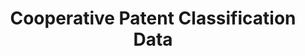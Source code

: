 ---
bigquery: https://console.cloud.google.com/bigquery?p=patents-public-data&d=cpc&page=dataset
citation: '“Cooperative Patent Classification” by the EPO and USPTO, for public use. '
contributors: EPO, USPTO
cost: None
description: Cooperative Patent Classification Data contains the scheme and definitions
  of the Cooperative Patent Classification system for classifying patent documents.
  The CPC is the result of a partnership between the EPO and the USPTO in their joint
  effort to develop a common, internationally compatible classification system for
  technical documents, in particular patent publications, which will be used by both
  offices in the patent granting process
documentation: https://www.cooperativepatentclassification.org/cpcSchemeAndDefinitions
last_edit: Mon, 04 Apr 2022 19:07:06 GMT
location: https://www.cooperativepatentclassification.org/index
maintained_by: USPTO, EPO
schema_fields: '[''children'', ''breakdown_code'', ''synonyms'', ''titlePart'', ''residual_references'',
  ''application_references'', ''date_revised'', ''applicationReferences'', ''ipc_concordant'',
  ''parents'', ''childGroups'', ''residualReferences'', ''child_groups'', ''title_part'',
  ''title_full'', ''titleFull'', ''breakdownCode'', ''dateRevised'', ''not_allocatable'',
  ''ipcConcordant'', ''symbol'', ''limiting_references'', ''informative_references'',
  ''sizeCache'', ''status'', ''informativeReferences'', ''additional_only'', ''level'',
  ''limitingReferences'', ''notAllocatable'', ''definition'', ''glossary'']'
shortname: cooperative_patent_classification
tags:
- patents
- science
title: Cooperative Patent Classification Data
uuid: 984374a7-16e9-4b35-9445-458daceb01bf
---